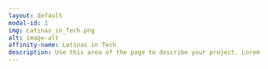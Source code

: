 ```yaml
---
layout: default
modal-id: 1
img: Latinas_in_Tech.png
alt: image-alt
affinity-name: Latinas in Tech
description: Use this area of the page to describe your project. Lorem ipsum dolor sit amet, consectetur adipisicing elit. Mollitia neque assumenda ipsam nihil, molestias magnam, recusandae quos quis inventore quisquam velit asperiores, vitae? Reprehenderit soluta, eos quod consequuntur itaque. Nam.
---
```

